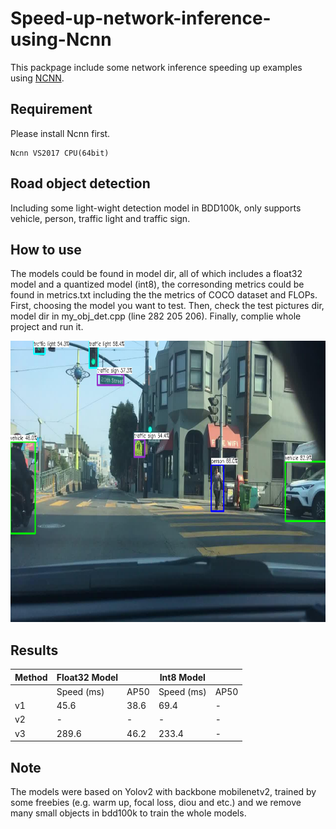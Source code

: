 # Speed-up-network-inference-using-Ncnn
This packpage include some network inference speeding up examples using [NCNN](https://github.com/Tencent/ncnn).

## Requirement
Please install Ncnn first.
```
Ncnn VS2017 CPU(64bit)
```

## Road object detection
Including some light-wight detection model in BDD100k, only supports vehicle, person, traffic light and traffic sign.

## How to use
The models could be found in model dir, all of which includes a float32 model and a quantized model (int8), the corresonding metrics could be found in metrics.txt including the the metrics of COCO dataset and FLOPs. 
First, choosing the model you want to test. Then, check the test pictures dir, model dir in my_obj_det.cpp (line 282 205 206). Finally, complie whole project and run it. 

<div align=center><img width="750" height="450" src="obj_detection/example/3.png"></div> 

## Results 
| Method | Float32 Model |       | Int8 Model   |      |
|--------|---------------|-------|--------------|------|
|        | Speed \(ms\)  | AP50  | Speed \(ms\) | AP50 |
| v1     | 45\.6         | 38\.6 | 69\.4        | \-   |
| v2     | \-            | \-    | \-           | \-   |
| v3     | 289\.6        | 46\.2 | 233\.4       | \-   |

## Note
The models were based on Yolov2 with backbone mobilenetv2, trained by some freebies (e.g. warm up, focal loss, diou and etc.) and we remove many small objects in bdd100k to train the whole models.
